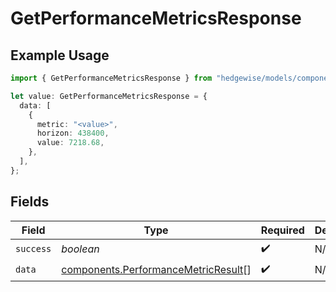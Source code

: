 # GetPerformanceMetricsResponse

## Example Usage

```typescript
import { GetPerformanceMetricsResponse } from "hedgewise/models/components";

let value: GetPerformanceMetricsResponse = {
  data: [
    {
      metric: "<value>",
      horizon: 438400,
      value: 7218.68,
    },
  ],
};
```

## Fields

| Field                                                                                      | Type                                                                                       | Required                                                                                   | Description                                                                                |
| ------------------------------------------------------------------------------------------ | ------------------------------------------------------------------------------------------ | ------------------------------------------------------------------------------------------ | ------------------------------------------------------------------------------------------ |
| `success`                                                                                  | *boolean*                                                                                  | :heavy_check_mark:                                                                         | N/A                                                                                        |
| `data`                                                                                     | [components.PerformanceMetricResult](../../models/components/performancemetricresult.md)[] | :heavy_check_mark:                                                                         | N/A                                                                                        |